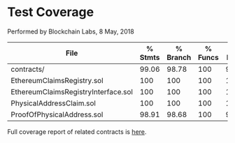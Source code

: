 # Test Coverage
Performed by Blockchain Labs, 8 May, 2018



File                                  |  % Stmts | % Branch |  % Funcs |  % Lines |Uncovered Lines |
--------------------------------------|----------|----------|----------|----------|----------------|
 contracts/                           |    99.06 |    98.78 |      100 |     99.2 |                |
  EthereumClaimsRegistry.sol          |      100 |      100 |      100 |      100 |                |
  EthereumClaimsRegistryInterface.sol |      100 |      100 |      100 |      100 |                |
  PhysicalAddressClaim.sol            |      100 |      100 |      100 |      100 |                |
  ProofOfPhysicalAddress.sol          |    98.91 |    98.68 |      100 |    99.08 |            101 |



Full coverage report of related contracts is [here](https://coveralls.io/github/BlockchainLabsNZ/poa-popa).
